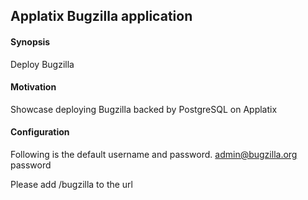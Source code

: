 ## Applatix Bugzilla application

#### Synopsis

Deploy Bugzilla

#### Motivation

Showcase deploying Bugzilla backed by PostgreSQL on Applatix

#### Configuration

Following is the default username and password.
admin@bugzilla.org
password 

Please add /bugzilla to the url
